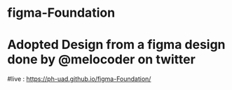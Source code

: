 # figma-Foundation
# Adopted Design from a figma design done by @melocoder on twitter
#live : https://ph-uad.github.io/figma-Foundation/
